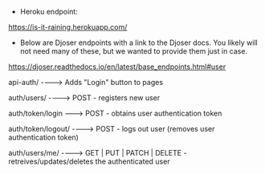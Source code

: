 - Heroku endpoint:

https://is-it-raining.herokuapp.com/


- Below are Djoser endpoints with a link to the Djoser docs. You likely will not need many of these, but we wanted to provide them just in case.
  
https://djoser.readthedocs.io/en/latest/base_endpoints.html#user

api-auth/ ----> Adds "Login" button to pages

auth/users/ ----> POST - registers new user

auth/token/login ---> POST - obtains user authentication token

auth/token/logout/ ----> POST - logs out user (removes user authentication token)

auth/users/me/ ----> GET | PUT | PATCH | DELETE - retreives/updates/deletes the authenticated user



